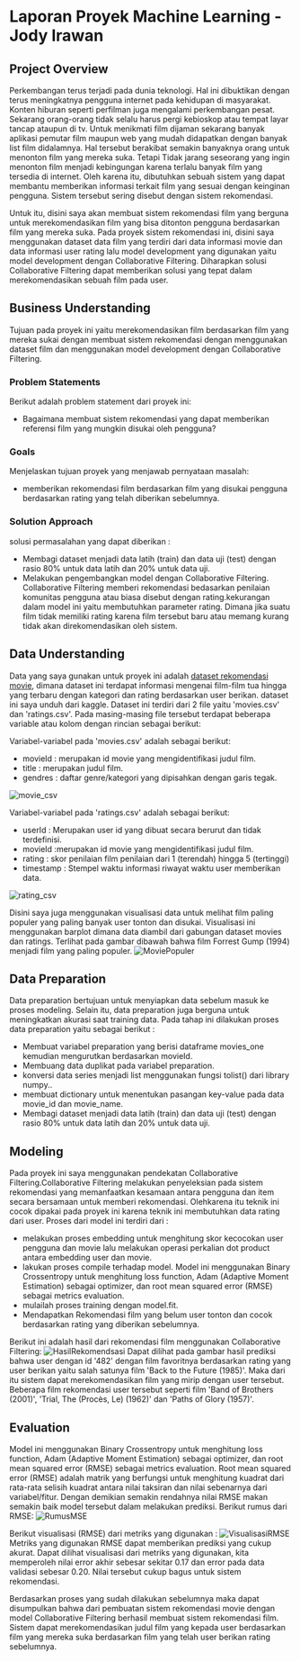 # Laporan Proyek Machine Learning - Jody Irawan

## Project Overview

Perkembangan terus terjadi pada dunia teknologi. Hal ini dibuktikan dengan terus meningkatnya pengguna internet pada kehidupan di masyarakat. Konten hiburan seperti perfilman juga mengalami perkembangan pesat. Sekarang orang-orang tidak selalu harus pergi kebioskop atau tempat layar tancap ataupun di tv. Untuk menikmati film dijaman sekarang banyak aplikasi pemutar film maupun web yang mudah didapatkan dengan banyak list film didalamnya. Hal tersebut berakibat semakin banyaknya orang untuk menonton film yang mereka suka. Tetapi Tidak jarang seseorang yang ingin menonton film menjadi kebingungan karena terlalu banyak film yang tersedia di internet. Oleh karena itu, dibutuhkan sebuah sistem yang dapat membantu memberikan informasi terkait film yang sesuai dengan keinginan pengguna. Sistem tersebut sering disebut dengan sistem rekomendasi.

Untuk itu, disini saya akan membuat sistem rekomendasi film yang berguna untuk merekomendasikan film yang bisa ditonton pengguna berdasarkan film yang mereka suka. Pada proyek sistem rekomendasi ini, disini saya menggunakan dataset data film yang terdiri dari data informasi movie dan data informasi user rating lalu model development yang digunakan yaitu model development dengan Collaborative Filtering. Diharapkan solusi Collaborative Filtering dapat memberikan solusi yang tepat dalam merekomendasikan sebuah film pada user.

## Business Understanding

Tujuan pada proyek ini yaitu merekomendasikan film berdasarkan film yang mereka sukai dengan membuat sistem rekomendasi dengan menggunakan dataset film dan menggunakan model development dengan Collaborative Filtering.

### Problem Statements
Berikut adalah problem statement dari proyek ini:
- Bagaimana membuat sistem rekomendasi yang dapat memberikan referensi film yang mungkin disukai oleh pengguna?

### Goals

Menjelaskan tujuan proyek yang menjawab pernyataan masalah:
- memberikan rekomendasi film berdasarkan film yang disukai pengguna berdasarkan rating yang telah diberikan sebelumnya.

### Solution Approach
solusi permasalahan yang dapat diberikan :
- Membagi dataset menjadi data latih (train) dan data uji (test) dengan rasio 80% untuk data latih dan 20% untuk data uji.
- Melakukan pengembangkan model dengan Collaborative Filtering. Collaborative Filtering memberi rekomendasi bedasarkan penilaian komunitas pengguna atau biasa disebut dengan rating.kekurangan dalam model ini yaitu membutuhkan parameter rating. Dimana jika suatu film tidak memiliki rating karena film tersebut baru atau memang kurang tidak akan direkomendasikan oleh sistem.

## Data Understanding
Data yang saya gunakan untuk proyek ini adalah [dataset rekomendasi movie](https://www.kaggle.com/uttam94/recommendation), dimana dataset ini terdapat informasi mengenai film-film tua hingga yang terbaru dengan kategori dan rating berdasarkan user berikan. dataset ini saya unduh dari kaggle. Dataset ini terdiri dari 2 file yaitu 'movies.csv' dan 'ratings.csv'. Pada masing-masing file tersebut terdapat beberapa variable atau kolom dengan rincian sebagai berikut:

Variabel-variabel pada 'movies.csv' adalah sebagai berikut:
- movieId : merupakan id movie yang mengidentifikasi judul film.
- title : merupakan judul film.
- gendres : daftar genre/kategori yang dipisahkan dengan garis tegak.

![movie_csv](https://github.com/jodyirawan/Proyek-Sistem-Rekomendasi/blob/main/Data%20Gambar%20Proyek%20Akhir%20MLT/MoviesVariable.png?raw=true)

Variabel-variabel pada 'ratings.csv' adalah sebagai berikut:
- userId : Merupakan user id yang dibuat secara berurut dan tidak terdefinisi.
- movieId :merupakan id movie yang mengidentifikasi judul film.
- rating : skor penilaian film penilaian dari 1 (terendah) hingga 5 (tertinggi)
- timestamp : Stempel waktu informasi riwayat waktu user memberikan data.

![rating_csv](https://github.com/jodyirawan/Proyek-Sistem-Rekomendasi/blob/main/Data%20Gambar%20Proyek%20Akhir%20MLT/RatingVariable.png?raw=true)

Disini saya juga menggunakan visualisasi data untuk melihat film paling populer yang paling banyak user tonton dan disukai. Visualisasi ini menggunakan barplot dimana data diambil dari gabungan dataset movies dan ratings. Terlihat pada gambar dibawah bahwa film Forrest Gump (1994) menjadi film yang paling populer.
![MoviePopuler](https://github.com/jodyirawan/Proyek-Sistem-Rekomendasi/blob/main/Data%20Gambar%20Proyek%20Akhir%20MLT/MoviePopuler.png?raw=true)

## Data Preparation
Data preparation bertujuan untuk menyiapkan data sebelum masuk ke proses modeling. Selain itu, data preparation juga berguna untuk meningkatkan akurasi saat training data. Pada tahap ini dilakukan proses data preparation yaitu sebagai berikut :
- Membuat variabel preparation yang berisi dataframe movies_one kemudian mengurutkan berdasarkan movieId.
- Membuang data duplikat pada variabel preparation.
- konversi data series menjadi list menggunakan fungsi tolist() dari library numpy..
- membuat dictionary untuk menentukan pasangan key-value pada data movie_id dan movie_name.
- Membagi dataset menjadi data latih (train) dan data uji (test) dengan rasio 80% untuk data latih dan 20% untuk data uji.

## Modeling
Pada proyek ini saya menggunakan pendekatan Collaborative Filtering.Collaborative Filtering melakukan penyeleksian pada sistem rekomendasi yang memanfaatkan kesamaan antara pengguna dan item secara bersamaan untuk memberi rekomendasi. Olehkarena itu teknik ini cocok dipakai pada proyek ini karena teknik ini membutuhkan data rating dari user. Proses dari model ini terdiri dari :
- melakukan proses embedding untuk menghitung skor kecocokan user pengguna dan movie lalu melakukan operasi perkalian dot product antara embedding user dan movie.
- lakukan proses compile terhadap model. Model ini menggunakan Binary Crossentropy untuk menghitung loss function, Adam (Adaptive Moment Estimation) sebagai optimizer, dan root mean squared error (RMSE) sebagai metrics evaluation. 
- mulailah proses training dengan model.fit.
- Mendapatkan Rekomendasi film yang belum user tonton dan cocok berdasarkan rating yang diberikan sebelumnya.

Berikut ini adalah hasil dari rekomendasi film menggunakan Collaborative Filtering:
![HasilRekomendsasi](https://github.com/jodyirawan/Proyek-Sistem-Rekomendasi/blob/main/Data%20Gambar%20Proyek%20Akhir%20MLT/HasilRekomendasi.png?raw=true)
Dapat dilihat pada gambar hasil prediksi bahwa user dengan id '482' dengan film favoritnya berdasarkan rating yang user berikan yaitu salah satunya film 'Back to the Future (1985)'. Maka dari itu sistem dapat merekomendasikan film yang mirip dengan user tersebut. Beberapa film rekomendasi user tersebut seperti film 'Band of Brothers (2001)', 'Trial, The (Procès, Le) (1962)' dan 'Paths of Glory (1957)'.

## Evaluation

Model ini menggunakan Binary Crossentropy untuk menghitung loss function, Adam (Adaptive Moment Estimation) sebagai optimizer, dan root mean squared error (RMSE) sebagai metrics evaluation. Root mean squared error (RMSE) adalah matrik yang berfungsi untuk menghitung kuadrat dari rata-rata selisih kuadrat antara nilai taksiran dan nilai sebenarnya dari variabel/fitur. Dengan demikian semakin rendahnya nilai RMSE makan semakin baik model tersebut dalam melakukan prediksi. Berikut rumus dari RMSE:
![RumusMSE](https://github.com/jodyirawan/Proyek-Sistem-Rekomendasi/blob/main/Data%20Gambar%20Proyek%20Akhir%20MLT/RMSE.png?raw=true)

Berikut visualisasi (RMSE) dari metriks yang digunakan :
![VisualisasiRMSE](https://github.com/jodyirawan/Proyek-Sistem-Rekomendasi/blob/main/Data%20Gambar%20Proyek%20Akhir%20MLT/VisualisasiMetrik.png?raw=true)
Metriks yang digunakan RMSE dapat memberikan prediksi yang cukup akurat. Dapat dilihat visualisasi dari metriks yang digunakan, kita memperoleh nilai error akhir sebesar sekitar 0.17 dan error pada data validasi sebesar 0.20. Nilai tersebut cukup bagus untuk sistem rekomendasi.

Berdasarkan proses yang sudah dilakukan sebelumnya maka dapat disumpulkan bahwa dari pembuatan sistem rekomendasi movie dengan model Collaborative Filtering berhasil membuat sistem rekomendasi film. Sistem dapat merekomendasikan judul film yang kepada user berdasarkan film yang mereka suka berdasarkan film yang telah user berikan rating sebelumnya.
 

